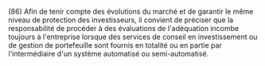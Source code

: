 (86) Afin de tenir compte des évolutions du marché et de garantir le même niveau de protection des investisseurs, il convient de préciser que la responsabilité de procéder à des évaluations de l'adéquation incombe toujours à l'entreprise lorsque des services de conseil en investissement ou de gestion de portefeuille sont fournis en totalité ou en partie par l'intermédiaire d'un système automatisé ou semi-automatisé.